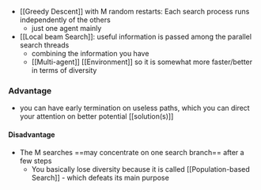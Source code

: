 - [[Greedy Descent]] with M random restarts: Each search process runs independently of the others
	- just one agent mainly
- [[Local beam Search]]: useful information is passed among the parallel search threads
	- combining the information you have
	- [[Multi-agent]] [[Environment]] so it is somewhat more faster/better in terms of diversity

### Advantage
- you can have early termination on useless paths, which you can direct your attention on better potential [[solution(s)]]
#### Disadvantage
- The M searches ==may concentrate on one search branch== after a few steps
	- You basically lose diversity because it is called [[Population-based Search]] - which defeats its main purpose